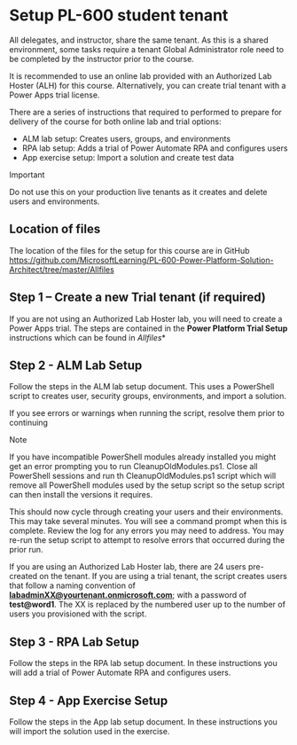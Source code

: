 Setup PL-600 student tenant
===========================

All delegates, and instructor, share the same tenant. As this is a shared environment, some tasks require a tenant Global Administrator role need to be completed by the instructor prior to the course.

It is recommended to use an online lab provided with an Authorized Lab Hoster (ALH) for this course. Alternatively, you can create trial tenant with a Power Apps trial license.

There are a series of instructions that required to performed to prepare for delivery of the course for both online lab and trial options:

- ALM lab setup: Creates users, groups, and environments
- RPA lab setup: Adds a trial of Power Automate RPA and configures users
- App exercise setup: Import a solution and create test data

> [!IMPORTANT]
> Do not use this on your production live tenants as it creates and delete users and environments.

Location of files
-----------------

The location of the files for the setup for this course are in GitHub <https://github.com/MicrosoftLearning/PL-600-Power-Platform-Solution-Architect/tree/master/Allfiles>

Step 1 – Create a new Trial tenant (if required)
------------------------------------------------

If you are not using an Authorized Lab Hoster lab, you will need to create a Power Apps trial. The steps are contained in the **Power Platform Trial Setup** instructions which can be found in *Allfiles**

Step 2 - ALM Lab Setup
----------------------

Follow the steps in the ALM lab setup document. This uses a PowerShell script to creates user, security groups, environments, and import a solution.

If you see errors or warnings when running the script, resolve them prior to continuing

> [!NOTE]
> If you have incompatible PowerShell modules already installed you might get an error prompting you to run CleanupOldModules.ps1. Close all PowerShell sessions and run th CleanupOldModules.ps1 script which will remove all PowerShell modules used by the setup script so the setup script can then install the versions it requires.

This should now cycle through creating your users and their environments. This may take several minutes. You will see a command prompt when this is complete. Review the log for any errors you may need to address. You may re-run the setup script to attempt to resolve errors that occurred during the prior run.

If you are using an Authorized Lab Hoster lab, there are 24 users pre-created on the tenant. If you are using a trial tenant, the script creates users that follow a naming convention of **<labadminXX@yourtenant.onmicrosoft.com>**; with a password of **test\@word1**. The XX is replaced by the numbered user up to the number of users you provisioned with the script.

Step 3 - RPA Lab Setup
----------------------

Follow the steps in the RPA lab setup document. In these instructions you will add a trial of Power Automate RPA and configures users.

Step 4 - App Exercise Setup
---------------------------

Follow the steps in the App lab setup document. In these instructions you will import the solution used in the exercise.
